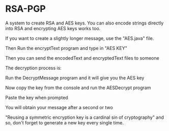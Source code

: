 # RSA-PGP
A system to create RSA and AES keys. You can also encode strings directly into RSA and encrypting AES keys works too.

If you want to create a slightly longer message, use the "AES.java" file.

Then Run the encryptText program and type in "AES KEY"

Then you can send the encodedText and encryptedText files to someone


The decryption process is:

Run the DecryptMessage program and it will give you the AES key

Now copy the key from the console and run the AESDecrypt program

Paste the key when prompted

You will obtain your message after a second or two

"Reusing a symmetric encryption key is a cardinal sin of cryptography"
and so, don't forget to generate a new key every single time.
